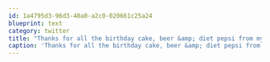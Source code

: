 ```yaml
---
id: 1a4795d3-96d3-40a0-a2c0-020661c25a24
blueprint: text
category: twitter
title: "Thanks for all the birthday cake, beer &amp; diet pepsi from my @okcolab'ers!"
caption: 'Thanks for all the birthday cake, beer &amp; diet pepsi from my <span class="username username_linked">@<a href="https://twitter.com/okcolab" title="Okanagan coLab">okcolab</a></span>''ers!'
---
```

